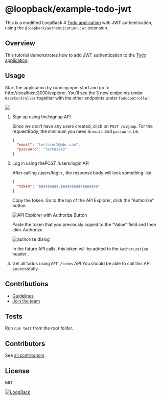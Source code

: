 # @loopback/example-todo-jwt

This is a modified LoopBack 4
[Todo application](https://github.com/strongloop/loopback-next/tree/master/examples/todo)
with JWT authentication, using the `@loopback/authentication-jwt` extension.

## Overview

This tutorial demonstrates how to add JWT authentication to the
[Todo application](https://github.com/strongloop/loopback-next/tree/master/examples/todo).

## Usage

Start the application by running npm start and go to
http://localhost:3000/explorer. You’ll see the 3 new endpoints under
`UserController` together with the other endpoints under `TodoController`.

![](https://loopback.io/pages/en/lb4/imgs/auth-tutorial-apiexplorer.png)

1. Sign up using the/signup API

   Since we don’t have any users created, click on `POST /signup`. For the
   requestBody, the minimum you need is `email` and `password`. i.e.

   ```json
   {
     "email": "testuser2@abc.com",
     "password": "testuser2"
   }
   ```

2. Log in using thePOST /users/login API

   After calling /users/login , the response body will look something like:

   ```json
   {
     "token": "aaaaaaaaa.aaaaaaaaaaaaaaaaa"
   }
   ```

   Copy the token. Go to the top of the API Explorer, click the “Authorize”
   button.

   ![API Explorer with Authorize Button](https://loopback.io/pages/en/lb4/imgs/auth-tutorial-auth-button.png)

   Paste the token that you previously copied to the “Value” field and then
   click Authorize.

   ![authorize dialog](https://loopback.io/pages/en/lb4/imgs/auth-tutorial-jwt-token.png)

   In the future API calls, this token will be added to the `Authorization`
   header .

3. Get all todos using `GET /todos` API You should be able to call this API
   successfully.

## Contributions

- [Guidelines](https://github.com/strongloop/loopback-next/blob/master/docs/CONTRIBUTING.md)
- [Join the team](https://github.com/strongloop/loopback-next/issues/110)

## Tests

Run `npm test` from the root folder.

## Contributors

See
[all contributors](https://github.com/strongloop/loopback-next/graphs/contributors).

## License

MIT

[![LoopBack](<https://github.com/strongloop/loopback-next/raw/master/docs/site/imgs/branding/Powered-by-LoopBack-Badge-(blue)-@2x.png>)](http://loopback.io/)
